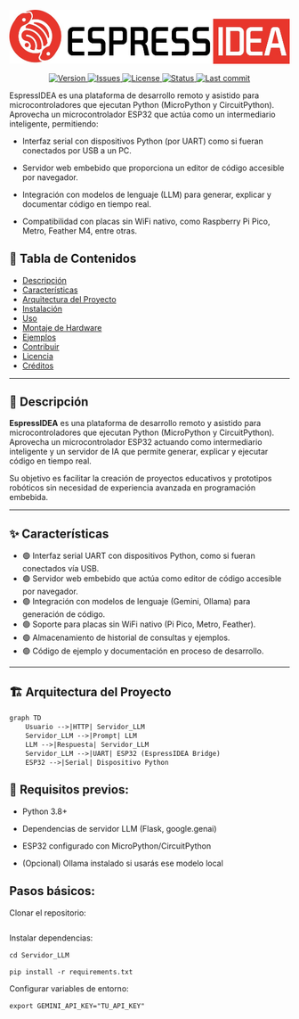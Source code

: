 <p align="center">
  <img src="assets/logo.jpg" alt="Logo del proyecto" width="600"/>
</p>

<p align="center">
  <a href="https://github.com/tu_usuario/tu_repositorio">
    <img alt="Version"
         src="https://img.shields.io/badge/version-1.0.0-343C4C?style=for-the-badge&logo=github&logoColor=white&labelColor=E93529">
  </a>
  <a href="https://github.com/tu_usuario/tu_repositorio/issues">
    <img alt="Issues"
         src="https://img.shields.io/badge/issues-open-343C4C?style=for-the-badge&logo=github&logoColor=white&labelColor=E93529">
  </a>
  <a href="#">
    <img alt="License"
         src="https://img.shields.io/badge/license-CC--BY--NC-343C4C?style=for-the-badge&logo=open-source-initiative&logoColor=white&labelColor=E93529">
  </a>
  <a href="#">
    <img alt="Status"
         src="https://img.shields.io/badge/status-Experimental-343C4C?style=for-the-badge&logo=python&logoColor=white&labelColor=E93529">
  </a>
  <a href="https://github.com/tu_usuario/tu_repositorio/commits/main">
    <img alt="Last commit"
         src="https://img.shields.io/badge/last_commit-Latest-343C4C?style=for-the-badge&logo=git&logoColor=white&labelColor=E93529">
  </a>
</p>


EspressIDEA es una plataforma de desarrollo remoto y asistido para microcontroladores que ejecutan Python (MicroPython y CircuitPython). Aprovecha un microcontrolador ESP32 que actúa como un intermediario inteligente, permitiendo:

- Interfaz serial con dispositivos Python (por UART) como si fueran conectados por USB a un PC.

- Servidor web embebido que proporciona un editor de código accesible por navegador.

- Integración con modelos de lenguaje (LLM) para generar, explicar y documentar código en tiempo real.

- Compatibilidad con placas sin WiFi nativo, como Raspberry Pi Pico, Metro, Feather M4, entre otras.



## 🧭 Tabla de Contenidos

- [Descripción](#descripción)
- [Características](#características)
- [Arquitectura del Proyecto](#arquitectura-del-proyecto)
- [Instalación](#instalación)
- [Uso](#uso)
- [Montaje de Hardware](#montaje-de-hardware)
- [Ejemplos](#ejemplos)
- [Contribuir](#contribuir)
- [Licencia](#licencia)
- [Créditos](#créditos)

---

## 📖 Descripción

**EspressIDEA** es una plataforma de desarrollo remoto y asistido para microcontroladores que ejecutan Python (MicroPython y CircuitPython).  
Aprovecha un microcontrolador ESP32 actuando como intermediario inteligente y un servidor de IA que permite generar, explicar y ejecutar código en tiempo real.

Su objetivo es facilitar la creación de proyectos educativos y prototipos robóticos sin necesidad de experiencia avanzada en programación embebida.

---

## ✨ Características

- 🟢 Interfaz serial UART con dispositivos Python, como si fueran conectados vía USB.
- 🟢 Servidor web embebido que actúa como editor de código accesible por navegador.
- 🟢 Integración con modelos de lenguaje (Gemini, Ollama) para generación de código.
- 🟢 Soporte para placas sin WiFi nativo (Pi Pico, Metro, Feather).
- 🟢 Almacenamiento de historial de consultas y ejemplos.
- 🟢 Código de ejemplo y documentación en proceso de desarrollo.

---

## 🏗️ Arquitectura del Proyecto

```mermaid
graph TD
    Usuario -->|HTTP| Servidor_LLM
    Servidor_LLM -->|Prompt| LLM
    LLM -->|Respuesta| Servidor_LLM
    Servidor_LLM -->|UART| ESP32 (EspressIDEA Bridge)
    ESP32 -->|Serial| Dispositivo Python
```

## 📌 Requisitos previos:

- Python 3.8+

- Dependencias de servidor LLM (Flask, google.genai)

- ESP32 configurado con MicroPython/CircuitPython

- (Opcional) Ollama instalado si usarás ese modelo local


## Pasos básicos:

Clonar el repositorio:
```git clone https://github.com/TU_USUARIO/EspressIDEA.git
```
Instalar dependencias:
```
cd Servidor_LLM
```
```
pip install -r requirements.txt
```
Configurar variables de entorno:
```
export GEMINI_API_KEY="TU_API_KEY"
```
